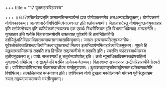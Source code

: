 +++
title = "17 युक्ताहारविहारस्य"

+++
॥ 6.17उचितदेशप्रभृति परमात्मचिन्तनपर्यन्तं ह्यत्र योगोपकरणमेव
अतःअन्यदपीत्युक्तम्। योगोपकरणं योगोपकारकम्।
अत्यशनादेर्योगविरोधित्वंनात्यश्नतः इति श्लोकस्यार्थः। मिताहारादेस्तु
योगोपयुक्तत्वंयुक्ताहार इति श्लोकेनोच्यत इति व्यतिरेकतोऽन्वयतश्च एक
एवार्थः स्थिरीक्रियत इति विभागमभिप्रेत्याह अत्यशनेति। युक्ताहार इति
श्लोके विहारायासयोरपि उक्तत्वात् पूर्वत्रापि हि तावभिप्रेताविति
दर्शयितुंअतिविहाराविहारावत्यायासानायासावित्युक्तम्। जाग्रतः
इत्यत्राप्यतिरनुषञ्जनीयः।
पूर्वश्लोकोक्तातिशब्दप्रतियोगिकत्वाद्युक्तशब्दो मितपर
इत्यभिप्रायेणमिताहारेत्यादिकमुक्तम्। श्रूयते हि यद्ध्यात्मसम्मितमन्नं
तदवति तन्न हिनस्ति तद्यत्कनीयो न तदवति इति। स्मरन्ति चउदरस्यार्धमन्नस्य
तृतीयमुदकस्य तु। वायोः सच्चरणार्थं तु चतुर्थमवशेषयेत् इति। अतो
न्यूनाधिकादिसमस्तदोषराहित्यं युक्तशब्देनाभिप्रेतम्। द्वन्द्वात्पूर्वमपि
परमिव प्रत्येकमन्वेतव्यम्। विहारशब्दः सञ्चारपरः
तन्द्रीपरिहारार्थविनोदपरो वा। पारिशेष्यादौचित्याच्च चेष्टाशब्दार्थोऽत्र
श्रमहेतुरायासः। दुःखशब्दासङ्कोचाद्योगसामर्थ्याच्चसकलेति विशेषितम्।
तत्फलितमाह बन्धनाशन इति। एवंविधस्य योगो दुःखहा भवतीत्यन्वये योगस्य
पूर्वसिद्धताभ्रमः स्यात् तद्वयदासायसम्पन्नो भवतीत्युक्तम्।  
  
